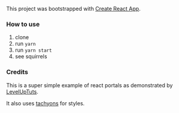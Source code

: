 This project was bootstrapped with [Create React App](https://github.com/facebook/create-react-app).

### How to use

1. clone
2. run `yarn`
3. run `yarn start`
4. see squirrels

### Credits

This is a super simple example of react portals as demonstrated by  [LevelUpTuts](https://www.youtube.com/watch?v=SVQ2l2w-zPM).

It also uses [tachyons](https://tachyons.io) for styles.
